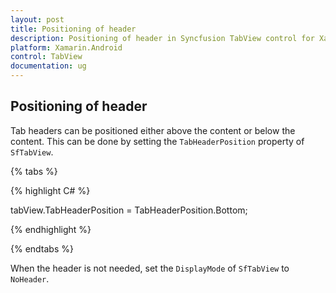 ```yaml
---
layout: post
title: Positioning of header 
description: Positioning of header in Syncfusion TabView control for Xamarin.Android platform
platform: Xamarin.Android
control: TabView
documentation: ug
---
```


## Positioning of header

Tab headers can be positioned either above the content or below the content. This can be done by setting the `TabHeaderPosition` property of `SfTabView`.

{% tabs %}

{% highlight C# %}

tabView.TabHeaderPosition = TabHeaderPosition.Bottom;
			
{% endhighlight %}

{% endtabs %}

When the header is not needed, set the `DisplayMode` of `SfTabView` to `NoHeader`.
